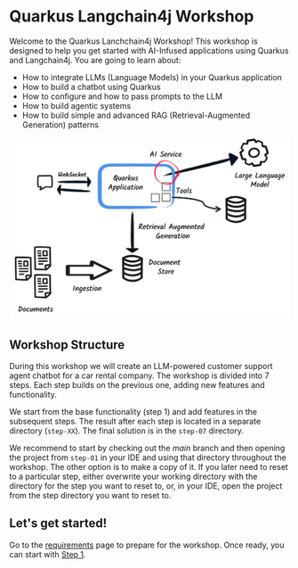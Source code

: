 # Quarkus Langchain4j Workshop

Welcome to the Quarkus Lanchchain4j Workshop! 
This workshop is designed to help you get started with AI-Infused applications using Quarkus and Langchain4j.
You are going to learn about:

- How to integrate LLMs (Language Models) in your Quarkus application
- How to build a chatbot using Quarkus
- How to configure and how to pass prompts to the LLM
- How to build agentic systems
- How to build simple and advanced RAG (Retrieval-Augmented Generation) patterns

![Quarkus Langchain4j Workshop](images/global-architecture.png)


## Workshop Structure

During this workshop we will create an LLM-powered customer support agent chatbot for a car rental company.
The workshop is divided into 7 steps.
Each step builds on the previous one, adding new features and functionality.

We start from the base functionality (step 1) and add features in the subsequent steps.
The result after each step is located in a separate directory (`step-XX`).
The final solution is in the `step-07` directory.

We recommend to start by checking out the _main_ branch and then opening the project from `step-01` in your IDE and using that directory throughout the workshop.
The other option is to make a copy of it.
If you later need to reset to a particular step, either overwrite your working directory with the directory for the step you want to reset to, or, in your IDE, open the project from the step directory you want to reset to.

## Let's get started! 

Go to the [requirements](./requirements.md) page to prepare for the workshop.
Once ready, you can start with [Step 1](./step-01.md).